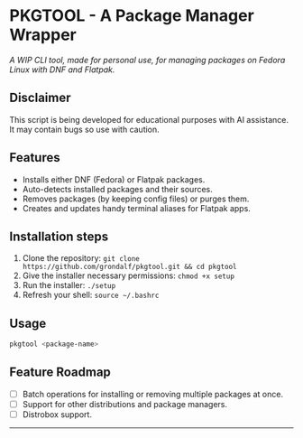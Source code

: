 # PKGTOOL - A Package Manager Wrapper

*A WIP CLI tool, made for personal use, for managing packages on Fedora Linux with DNF and Flatpak.*

## Disclaimer
This script is being developed for educational purposes with AI assistance. It may contain bugs so use with caution.

## Features
- Installs either DNF (Fedora) or Flatpak packages.
- Auto-detects installed packages and their sources.
- Removes packages (by keeping config files) or purges them.
- Creates and updates handy terminal aliases for Flatpak apps.

## Installation steps

  1. Clone the repository: `git clone https://github.com/grondalf/pkgtool.git && cd pkgtool`
  2. Give the installer necessary permissions: `chmod +x setup`
  3. Run the installer: `./setup`
  4. Refresh your shell: `source ~/.bashrc`

## Usage

  ```bash
  pkgtool <package-name>
  ```

## Feature Roadmap

- [ ] Batch operations for installing or removing multiple packages at once.
- [ ] Support for other distributions and package managers.
- [ ] Distrobox support.

---
